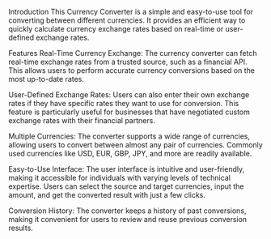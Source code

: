 Introduction
This Currency Converter is a simple and easy-to-use tool for converting between different currencies. It provides an efficient way to quickly calculate currency exchange rates based on real-time or user-defined exchange rates.

Features
Real-Time Currency Exchange: The currency converter can fetch real-time exchange rates from a trusted source, such as a financial API. This allows users to perform accurate currency conversions based on the most up-to-date rates.

User-Defined Exchange Rates: Users can also enter their own exchange rates if they have specific rates they want to use for conversion. This feature is particularly useful for businesses that have negotiated custom exchange rates with their financial partners.

Multiple Currencies: The converter supports a wide range of currencies, allowing users to convert between almost any pair of currencies. Commonly used currencies like USD, EUR, GBP, JPY, and more are readily available.

Easy-to-Use Interface: The user interface is intuitive and user-friendly, making it accessible for individuals with varying levels of technical expertise. Users can select the source and target currencies, input the amount, and get the converted result with just a few clicks.

Conversion History: The converter keeps a history of past conversions, making it convenient for users to review and reuse previous conversion results.